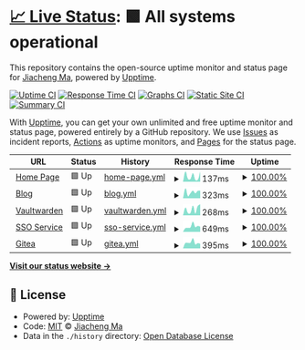 # [📈 Live Status](https://upptime.jcma.me): <!--live status--> **🟩 All systems operational**

This repository contains the open-source uptime monitor and status page for [Jiacheng Ma](https://jcma.me), powered by [Upptime](https://github.com/upptime/upptime).

[![Uptime CI](https://github.com/mjc0608/upptime/workflows/Uptime%20CI/badge.svg)](https://github.com/mjc0608/upptime/actions?query=workflow%3A%22Uptime+CI%22)
[![Response Time CI](https://github.com/mjc0608/upptime/workflows/Response%20Time%20CI/badge.svg)](https://github.com/mjc0608/upptime/actions?query=workflow%3A%22Response+Time+CI%22)
[![Graphs CI](https://github.com/mjc0608/upptime/workflows/Graphs%20CI/badge.svg)](https://github.com/mjc0608/upptime/actions?query=workflow%3A%22Graphs+CI%22)
[![Static Site CI](https://github.com/mjc0608/upptime/workflows/Static%20Site%20CI/badge.svg)](https://github.com/mjc0608/upptime/actions?query=workflow%3A%22Static+Site+CI%22)
[![Summary CI](https://github.com/mjc0608/upptime/workflows/Summary%20CI/badge.svg)](https://github.com/mjc0608/upptime/actions?query=workflow%3A%22Summary+CI%22)

With [Upptime](https://upptime.js.org), you can get your own unlimited and free uptime monitor and status page, powered entirely by a GitHub repository. We use [Issues](https://github.com/mjc0608/upptime/issues) as incident reports, [Actions](https://github.com/mjc0608/upptime/actions) as uptime monitors, and [Pages](https://upptime.jcma.me) for the status page.

<!--start: status pages-->
<!-- This summary is generated by Upptime (https://github.com/upptime/upptime) -->
<!-- Do not edit this manually, your changes will be overwritten -->
<!-- prettier-ignore -->
| URL | Status | History | Response Time | Uptime |
| --- | ------ | ------- | ------------- | ------ |
| <img alt="" src="https://icons.duckduckgo.com/ip3/jcma.me.ico" height="13"> [Home Page](https://jcma.me) | 🟩 Up | [home-page.yml](https://github.com/mjc0608/upptime/commits/HEAD/history/home-page.yml) | <details><summary><img alt="Response time graph" src="./graphs/home-page/response-time-week.png" height="20"> 137ms</summary><br><a href="https://upptime.jcma.me/history/home-page"><img alt="Response time 136" src="https://img.shields.io/endpoint?url=https%3A%2F%2Fraw.githubusercontent.com%2Fmjc0608%2Fupptime%2FHEAD%2Fapi%2Fhome-page%2Fresponse-time.json"></a><br><a href="https://upptime.jcma.me/history/home-page"><img alt="24-hour response time 254" src="https://img.shields.io/endpoint?url=https%3A%2F%2Fraw.githubusercontent.com%2Fmjc0608%2Fupptime%2FHEAD%2Fapi%2Fhome-page%2Fresponse-time-day.json"></a><br><a href="https://upptime.jcma.me/history/home-page"><img alt="7-day response time 137" src="https://img.shields.io/endpoint?url=https%3A%2F%2Fraw.githubusercontent.com%2Fmjc0608%2Fupptime%2FHEAD%2Fapi%2Fhome-page%2Fresponse-time-week.json"></a><br><a href="https://upptime.jcma.me/history/home-page"><img alt="30-day response time 117" src="https://img.shields.io/endpoint?url=https%3A%2F%2Fraw.githubusercontent.com%2Fmjc0608%2Fupptime%2FHEAD%2Fapi%2Fhome-page%2Fresponse-time-month.json"></a><br><a href="https://upptime.jcma.me/history/home-page"><img alt="1-year response time 136" src="https://img.shields.io/endpoint?url=https%3A%2F%2Fraw.githubusercontent.com%2Fmjc0608%2Fupptime%2FHEAD%2Fapi%2Fhome-page%2Fresponse-time-year.json"></a></details> | <details><summary><a href="https://upptime.jcma.me/history/home-page">100.00%</a></summary><a href="https://upptime.jcma.me/history/home-page"><img alt="All-time uptime 100.00%" src="https://img.shields.io/endpoint?url=https%3A%2F%2Fraw.githubusercontent.com%2Fmjc0608%2Fupptime%2FHEAD%2Fapi%2Fhome-page%2Fuptime.json"></a><br><a href="https://upptime.jcma.me/history/home-page"><img alt="24-hour uptime 100.00%" src="https://img.shields.io/endpoint?url=https%3A%2F%2Fraw.githubusercontent.com%2Fmjc0608%2Fupptime%2FHEAD%2Fapi%2Fhome-page%2Fuptime-day.json"></a><br><a href="https://upptime.jcma.me/history/home-page"><img alt="7-day uptime 100.00%" src="https://img.shields.io/endpoint?url=https%3A%2F%2Fraw.githubusercontent.com%2Fmjc0608%2Fupptime%2FHEAD%2Fapi%2Fhome-page%2Fuptime-week.json"></a><br><a href="https://upptime.jcma.me/history/home-page"><img alt="30-day uptime 100.00%" src="https://img.shields.io/endpoint?url=https%3A%2F%2Fraw.githubusercontent.com%2Fmjc0608%2Fupptime%2FHEAD%2Fapi%2Fhome-page%2Fuptime-month.json"></a><br><a href="https://upptime.jcma.me/history/home-page"><img alt="1-year uptime 100.00%" src="https://img.shields.io/endpoint?url=https%3A%2F%2Fraw.githubusercontent.com%2Fmjc0608%2Fupptime%2FHEAD%2Fapi%2Fhome-page%2Fuptime-year.json"></a></details>
| <img alt="" src="https://icons.duckduckgo.com/ip3/blog.jcma.me.ico" height="13"> [Blog](https://blog.jcma.me) | 🟩 Up | [blog.yml](https://github.com/mjc0608/upptime/commits/HEAD/history/blog.yml) | <details><summary><img alt="Response time graph" src="./graphs/blog/response-time-week.png" height="20"> 323ms</summary><br><a href="https://upptime.jcma.me/history/blog"><img alt="Response time 310" src="https://img.shields.io/endpoint?url=https%3A%2F%2Fraw.githubusercontent.com%2Fmjc0608%2Fupptime%2FHEAD%2Fapi%2Fblog%2Fresponse-time.json"></a><br><a href="https://upptime.jcma.me/history/blog"><img alt="24-hour response time 392" src="https://img.shields.io/endpoint?url=https%3A%2F%2Fraw.githubusercontent.com%2Fmjc0608%2Fupptime%2FHEAD%2Fapi%2Fblog%2Fresponse-time-day.json"></a><br><a href="https://upptime.jcma.me/history/blog"><img alt="7-day response time 323" src="https://img.shields.io/endpoint?url=https%3A%2F%2Fraw.githubusercontent.com%2Fmjc0608%2Fupptime%2FHEAD%2Fapi%2Fblog%2Fresponse-time-week.json"></a><br><a href="https://upptime.jcma.me/history/blog"><img alt="30-day response time 488" src="https://img.shields.io/endpoint?url=https%3A%2F%2Fraw.githubusercontent.com%2Fmjc0608%2Fupptime%2FHEAD%2Fapi%2Fblog%2Fresponse-time-month.json"></a><br><a href="https://upptime.jcma.me/history/blog"><img alt="1-year response time 310" src="https://img.shields.io/endpoint?url=https%3A%2F%2Fraw.githubusercontent.com%2Fmjc0608%2Fupptime%2FHEAD%2Fapi%2Fblog%2Fresponse-time-year.json"></a></details> | <details><summary><a href="https://upptime.jcma.me/history/blog">100.00%</a></summary><a href="https://upptime.jcma.me/history/blog"><img alt="All-time uptime 100.00%" src="https://img.shields.io/endpoint?url=https%3A%2F%2Fraw.githubusercontent.com%2Fmjc0608%2Fupptime%2FHEAD%2Fapi%2Fblog%2Fuptime.json"></a><br><a href="https://upptime.jcma.me/history/blog"><img alt="24-hour uptime 100.00%" src="https://img.shields.io/endpoint?url=https%3A%2F%2Fraw.githubusercontent.com%2Fmjc0608%2Fupptime%2FHEAD%2Fapi%2Fblog%2Fuptime-day.json"></a><br><a href="https://upptime.jcma.me/history/blog"><img alt="7-day uptime 100.00%" src="https://img.shields.io/endpoint?url=https%3A%2F%2Fraw.githubusercontent.com%2Fmjc0608%2Fupptime%2FHEAD%2Fapi%2Fblog%2Fuptime-week.json"></a><br><a href="https://upptime.jcma.me/history/blog"><img alt="30-day uptime 100.00%" src="https://img.shields.io/endpoint?url=https%3A%2F%2Fraw.githubusercontent.com%2Fmjc0608%2Fupptime%2FHEAD%2Fapi%2Fblog%2Fuptime-month.json"></a><br><a href="https://upptime.jcma.me/history/blog"><img alt="1-year uptime 100.00%" src="https://img.shields.io/endpoint?url=https%3A%2F%2Fraw.githubusercontent.com%2Fmjc0608%2Fupptime%2FHEAD%2Fapi%2Fblog%2Fuptime-year.json"></a></details>
| <img alt="" src="https://icons.duckduckgo.com/ip3/vault.jcma.me.ico" height="13"> [Vaultwarden](https://vault.jcma.me) | 🟩 Up | [vaultwarden.yml](https://github.com/mjc0608/upptime/commits/HEAD/history/vaultwarden.yml) | <details><summary><img alt="Response time graph" src="./graphs/vaultwarden/response-time-week.png" height="20"> 268ms</summary><br><a href="https://upptime.jcma.me/history/vaultwarden"><img alt="Response time 224" src="https://img.shields.io/endpoint?url=https%3A%2F%2Fraw.githubusercontent.com%2Fmjc0608%2Fupptime%2FHEAD%2Fapi%2Fvaultwarden%2Fresponse-time.json"></a><br><a href="https://upptime.jcma.me/history/vaultwarden"><img alt="24-hour response time 483" src="https://img.shields.io/endpoint?url=https%3A%2F%2Fraw.githubusercontent.com%2Fmjc0608%2Fupptime%2FHEAD%2Fapi%2Fvaultwarden%2Fresponse-time-day.json"></a><br><a href="https://upptime.jcma.me/history/vaultwarden"><img alt="7-day response time 268" src="https://img.shields.io/endpoint?url=https%3A%2F%2Fraw.githubusercontent.com%2Fmjc0608%2Fupptime%2FHEAD%2Fapi%2Fvaultwarden%2Fresponse-time-week.json"></a><br><a href="https://upptime.jcma.me/history/vaultwarden"><img alt="30-day response time 222" src="https://img.shields.io/endpoint?url=https%3A%2F%2Fraw.githubusercontent.com%2Fmjc0608%2Fupptime%2FHEAD%2Fapi%2Fvaultwarden%2Fresponse-time-month.json"></a><br><a href="https://upptime.jcma.me/history/vaultwarden"><img alt="1-year response time 224" src="https://img.shields.io/endpoint?url=https%3A%2F%2Fraw.githubusercontent.com%2Fmjc0608%2Fupptime%2FHEAD%2Fapi%2Fvaultwarden%2Fresponse-time-year.json"></a></details> | <details><summary><a href="https://upptime.jcma.me/history/vaultwarden">100.00%</a></summary><a href="https://upptime.jcma.me/history/vaultwarden"><img alt="All-time uptime 99.06%" src="https://img.shields.io/endpoint?url=https%3A%2F%2Fraw.githubusercontent.com%2Fmjc0608%2Fupptime%2FHEAD%2Fapi%2Fvaultwarden%2Fuptime.json"></a><br><a href="https://upptime.jcma.me/history/vaultwarden"><img alt="24-hour uptime 100.00%" src="https://img.shields.io/endpoint?url=https%3A%2F%2Fraw.githubusercontent.com%2Fmjc0608%2Fupptime%2FHEAD%2Fapi%2Fvaultwarden%2Fuptime-day.json"></a><br><a href="https://upptime.jcma.me/history/vaultwarden"><img alt="7-day uptime 100.00%" src="https://img.shields.io/endpoint?url=https%3A%2F%2Fraw.githubusercontent.com%2Fmjc0608%2Fupptime%2FHEAD%2Fapi%2Fvaultwarden%2Fuptime-week.json"></a><br><a href="https://upptime.jcma.me/history/vaultwarden"><img alt="30-day uptime 98.55%" src="https://img.shields.io/endpoint?url=https%3A%2F%2Fraw.githubusercontent.com%2Fmjc0608%2Fupptime%2FHEAD%2Fapi%2Fvaultwarden%2Fuptime-month.json"></a><br><a href="https://upptime.jcma.me/history/vaultwarden"><img alt="1-year uptime 99.06%" src="https://img.shields.io/endpoint?url=https%3A%2F%2Fraw.githubusercontent.com%2Fmjc0608%2Fupptime%2FHEAD%2Fapi%2Fvaultwarden%2Fuptime-year.json"></a></details>
| <img alt="" src="https://icons.duckduckgo.com/ip3/auth.it.jcma.me.ico" height="13"> [SSO Service](https://auth.it.jcma.me) | 🟩 Up | [sso-service.yml](https://github.com/mjc0608/upptime/commits/HEAD/history/sso-service.yml) | <details><summary><img alt="Response time graph" src="./graphs/sso-service/response-time-week.png" height="20"> 649ms</summary><br><a href="https://upptime.jcma.me/history/sso-service"><img alt="Response time 727" src="https://img.shields.io/endpoint?url=https%3A%2F%2Fraw.githubusercontent.com%2Fmjc0608%2Fupptime%2FHEAD%2Fapi%2Fsso-service%2Fresponse-time.json"></a><br><a href="https://upptime.jcma.me/history/sso-service"><img alt="24-hour response time 619" src="https://img.shields.io/endpoint?url=https%3A%2F%2Fraw.githubusercontent.com%2Fmjc0608%2Fupptime%2FHEAD%2Fapi%2Fsso-service%2Fresponse-time-day.json"></a><br><a href="https://upptime.jcma.me/history/sso-service"><img alt="7-day response time 649" src="https://img.shields.io/endpoint?url=https%3A%2F%2Fraw.githubusercontent.com%2Fmjc0608%2Fupptime%2FHEAD%2Fapi%2Fsso-service%2Fresponse-time-week.json"></a><br><a href="https://upptime.jcma.me/history/sso-service"><img alt="30-day response time 566" src="https://img.shields.io/endpoint?url=https%3A%2F%2Fraw.githubusercontent.com%2Fmjc0608%2Fupptime%2FHEAD%2Fapi%2Fsso-service%2Fresponse-time-month.json"></a><br><a href="https://upptime.jcma.me/history/sso-service"><img alt="1-year response time 727" src="https://img.shields.io/endpoint?url=https%3A%2F%2Fraw.githubusercontent.com%2Fmjc0608%2Fupptime%2FHEAD%2Fapi%2Fsso-service%2Fresponse-time-year.json"></a></details> | <details><summary><a href="https://upptime.jcma.me/history/sso-service">100.00%</a></summary><a href="https://upptime.jcma.me/history/sso-service"><img alt="All-time uptime 94.80%" src="https://img.shields.io/endpoint?url=https%3A%2F%2Fraw.githubusercontent.com%2Fmjc0608%2Fupptime%2FHEAD%2Fapi%2Fsso-service%2Fuptime.json"></a><br><a href="https://upptime.jcma.me/history/sso-service"><img alt="24-hour uptime 100.00%" src="https://img.shields.io/endpoint?url=https%3A%2F%2Fraw.githubusercontent.com%2Fmjc0608%2Fupptime%2FHEAD%2Fapi%2Fsso-service%2Fuptime-day.json"></a><br><a href="https://upptime.jcma.me/history/sso-service"><img alt="7-day uptime 100.00%" src="https://img.shields.io/endpoint?url=https%3A%2F%2Fraw.githubusercontent.com%2Fmjc0608%2Fupptime%2FHEAD%2Fapi%2Fsso-service%2Fuptime-week.json"></a><br><a href="https://upptime.jcma.me/history/sso-service"><img alt="30-day uptime 100.00%" src="https://img.shields.io/endpoint?url=https%3A%2F%2Fraw.githubusercontent.com%2Fmjc0608%2Fupptime%2FHEAD%2Fapi%2Fsso-service%2Fuptime-month.json"></a><br><a href="https://upptime.jcma.me/history/sso-service"><img alt="1-year uptime 94.80%" src="https://img.shields.io/endpoint?url=https%3A%2F%2Fraw.githubusercontent.com%2Fmjc0608%2Fupptime%2FHEAD%2Fapi%2Fsso-service%2Fuptime-year.json"></a></details>
| <img alt="" src="https://icons.duckduckgo.com/ip3/gitea.it.jcma.me.ico" height="13"> [Gitea](https://gitea.it.jcma.me) | 🟩 Up | [gitea.yml](https://github.com/mjc0608/upptime/commits/HEAD/history/gitea.yml) | <details><summary><img alt="Response time graph" src="./graphs/gitea/response-time-week.png" height="20"> 395ms</summary><br><a href="https://upptime.jcma.me/history/gitea"><img alt="Response time 471" src="https://img.shields.io/endpoint?url=https%3A%2F%2Fraw.githubusercontent.com%2Fmjc0608%2Fupptime%2FHEAD%2Fapi%2Fgitea%2Fresponse-time.json"></a><br><a href="https://upptime.jcma.me/history/gitea"><img alt="24-hour response time 315" src="https://img.shields.io/endpoint?url=https%3A%2F%2Fraw.githubusercontent.com%2Fmjc0608%2Fupptime%2FHEAD%2Fapi%2Fgitea%2Fresponse-time-day.json"></a><br><a href="https://upptime.jcma.me/history/gitea"><img alt="7-day response time 395" src="https://img.shields.io/endpoint?url=https%3A%2F%2Fraw.githubusercontent.com%2Fmjc0608%2Fupptime%2FHEAD%2Fapi%2Fgitea%2Fresponse-time-week.json"></a><br><a href="https://upptime.jcma.me/history/gitea"><img alt="30-day response time 490" src="https://img.shields.io/endpoint?url=https%3A%2F%2Fraw.githubusercontent.com%2Fmjc0608%2Fupptime%2FHEAD%2Fapi%2Fgitea%2Fresponse-time-month.json"></a><br><a href="https://upptime.jcma.me/history/gitea"><img alt="1-year response time 471" src="https://img.shields.io/endpoint?url=https%3A%2F%2Fraw.githubusercontent.com%2Fmjc0608%2Fupptime%2FHEAD%2Fapi%2Fgitea%2Fresponse-time-year.json"></a></details> | <details><summary><a href="https://upptime.jcma.me/history/gitea">100.00%</a></summary><a href="https://upptime.jcma.me/history/gitea"><img alt="All-time uptime 100.00%" src="https://img.shields.io/endpoint?url=https%3A%2F%2Fraw.githubusercontent.com%2Fmjc0608%2Fupptime%2FHEAD%2Fapi%2Fgitea%2Fuptime.json"></a><br><a href="https://upptime.jcma.me/history/gitea"><img alt="24-hour uptime 100.00%" src="https://img.shields.io/endpoint?url=https%3A%2F%2Fraw.githubusercontent.com%2Fmjc0608%2Fupptime%2FHEAD%2Fapi%2Fgitea%2Fuptime-day.json"></a><br><a href="https://upptime.jcma.me/history/gitea"><img alt="7-day uptime 100.00%" src="https://img.shields.io/endpoint?url=https%3A%2F%2Fraw.githubusercontent.com%2Fmjc0608%2Fupptime%2FHEAD%2Fapi%2Fgitea%2Fuptime-week.json"></a><br><a href="https://upptime.jcma.me/history/gitea"><img alt="30-day uptime 100.00%" src="https://img.shields.io/endpoint?url=https%3A%2F%2Fraw.githubusercontent.com%2Fmjc0608%2Fupptime%2FHEAD%2Fapi%2Fgitea%2Fuptime-month.json"></a><br><a href="https://upptime.jcma.me/history/gitea"><img alt="1-year uptime 100.00%" src="https://img.shields.io/endpoint?url=https%3A%2F%2Fraw.githubusercontent.com%2Fmjc0608%2Fupptime%2FHEAD%2Fapi%2Fgitea%2Fuptime-year.json"></a></details>

<!--end: status pages-->

[**Visit our status website →**](https://upptime.jcma.me)

## 📄 License

- Powered by: [Upptime](https://github.com/upptime/upptime)
- Code: [MIT](./LICENSE) © [Jiacheng Ma](https://jcma.me)
- Data in the `./history` directory: [Open Database License](https://opendatacommons.org/licenses/odbl/1-0/)
